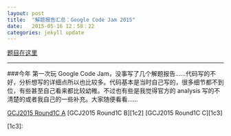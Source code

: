 ```yaml
---
layout: post
title:  "解题报告汇总：Google Code Jam 2015"
date:   2015-05-16 12：58：22
categories: jekyll update
---
```


[题目在这里][question]

---

###今年 第一次玩 Google Code Jam，没事写了几个解题报告……代码写的不好，分析想写的详细点所以也比较多。代码基本是当时自己写的，很多细节都不到位，有些甚至自己看来都比较幼稚。不过也有些是我觉得官方的 analysis 写的不清楚的或者我自己的一些补充。大家随便看看……

[GCJ2015 Round1C A][1c1]
[GCJ2015 Round1C B][1c2]
[GCJ2015 Round1C C][1c3]

[question]: https://code.google.com/codejam/contest/4244486/dashboard
[1c1]: 
[1c2]:
[1c3]:
